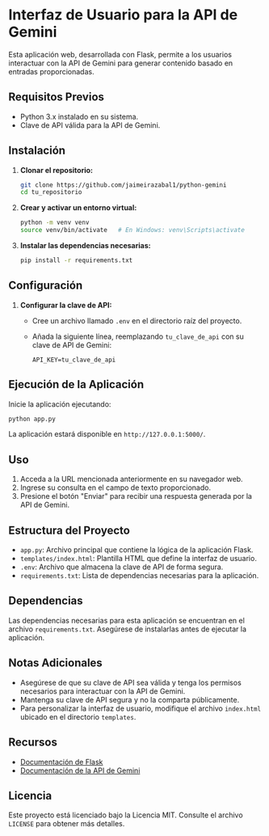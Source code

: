 # Interfaz de Usuario para la API de Gemini

Esta aplicación web, desarrollada con Flask, permite a los usuarios interactuar con la API de Gemini para generar contenido basado en entradas proporcionadas.

## Requisitos Previos

- Python 3.x instalado en su sistema.
- Clave de API válida para la API de Gemini.

## Instalación

1. **Clonar el repositorio:**

   ```bash
   git clone https://github.com/jaimeirazabal1/python-gemini
   cd tu_repositorio
   ```

2. **Crear y activar un entorno virtual:**

   ```bash
   python -m venv venv
   source venv/bin/activate   # En Windows: venv\Scripts\activate
   ```

3. **Instalar las dependencias necesarias:**

   ```bash
   pip install -r requirements.txt
   ```

## Configuración

1. **Configurar la clave de API:**

   - Cree un archivo llamado `.env` en el directorio raíz del proyecto.
   - Añada la siguiente línea, reemplazando `tu_clave_de_api` con su clave de API de Gemini:

     ```env
     API_KEY=tu_clave_de_api
     ```

## Ejecución de la Aplicación

Inicie la aplicación ejecutando:

```bash
python app.py
```

La aplicación estará disponible en `http://127.0.0.1:5000/`.

## Uso

1. Acceda a la URL mencionada anteriormente en su navegador web.
2. Ingrese su consulta en el campo de texto proporcionado.
3. Presione el botón "Enviar" para recibir una respuesta generada por la API de Gemini.

## Estructura del Proyecto

- `app.py`: Archivo principal que contiene la lógica de la aplicación Flask.
- `templates/index.html`: Plantilla HTML que define la interfaz de usuario.
- `.env`: Archivo que almacena la clave de API de forma segura.
- `requirements.txt`: Lista de dependencias necesarias para la aplicación.

## Dependencias

Las dependencias necesarias para esta aplicación se encuentran en el archivo `requirements.txt`. Asegúrese de instalarlas antes de ejecutar la aplicación.

## Notas Adicionales

- Asegúrese de que su clave de API sea válida y tenga los permisos necesarios para interactuar con la API de Gemini.
- Mantenga su clave de API segura y no la comparta públicamente.
- Para personalizar la interfaz de usuario, modifique el archivo `index.html` ubicado en el directorio `templates`.

## Recursos

- [Documentación de Flask](https://flask.palletsprojects.com/)
- [Documentación de la API de Gemini](https://ai.google.dev/)

## Licencia

Este proyecto está licenciado bajo la Licencia MIT. Consulte el archivo `LICENSE` para obtener más detalles. 